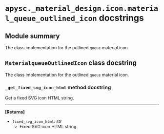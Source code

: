 # `apysc._material_design.icon.material_queue_outlined_icon` docstrings

## Module summary

The class implementation for the outlined `queue` material icon.

## `MaterialqueueOutlinedIcon` class docstring

The class implementation for the outlined `queue` material icon.

### `_get_fixed_svg_icon_html` method docstring

Get a fixed SVG icon HTML string.<hr>

**[Returns]**

- `fixed_svg_icon_html`: str
  - Fixed SVG icon HTML string.